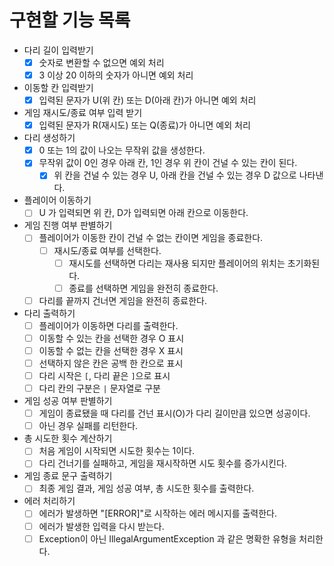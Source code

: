 # 구현할 기능 목록

- 다리 길이 입력받기
    - [x] 숫자로 변환할 수 없으면 예외 처리
    - [x] 3 이상 20 이하의 숫자가 아니면 예외 처리
- 이동할 칸 입력받기
    - [x] 입력된 문자가 U(위 칸) 또는 D(아래 칸)가 아니면 예외 처리
- 게임 재시도/종료 여부 입력 받기
    - [x] 입력된 문자가 R(재시도) 또는 Q(종료)가 아니면 예외 처리
- 다리 생성하기
    - [x] 0 또는 1의 값이 나오는 무작위 값을 생성한다.
    - [x] 무작위 값이 0인 경우 아래 칸, 1인 경우 위 칸이 건널 수 있는 칸이 된다.
        - [x] 위 칸을 건널 수 있는 경우 U, 아래 칸을 건널 수 있는 경우 D 값으로 나타낸다.
- 플레이어 이동하기
    - [ ] U 가 입력되면 위 칸, D가 입력되면 아래 칸으로 이동한다.
- 게임 진행 여부 판별하기
    - [ ] 플레이어가 이동한 칸이 건널 수 없는 칸이면 게임을 종료한다.
        - [ ] 재시도/종료 여부를 선택한다.
            - [ ] 재시도를 선택하면 다리는 재사용 되지만 플레이어의 위치는 초기화된다.
            - [ ] 종료를 선택하면 게임을 완전히 종료한다.
    - [ ] 다리를 끝까지 건너면 게임을 완전히 종료한다.
- 다리 출력하기
    - [ ] 플레이어가 이동하면 다리를 출력한다.
    - [ ] 이동할 수 있는 칸을 선택한 경우 O 표시
    - [ ] 이동할 수 없는 칸을 선택한 경우 X 표시
    - [ ] 선택하지 않은 칸은 공백 한 칸으로 표시
    - [ ] 다리 시작은 `[`, 다리 끝은 `]`으로 표시
    - [ ] 다리 칸의 구분은 ` | ` 문자열로 구분
- 게임 성공 여부 판별하기
    - [ ] 게임이 종료됐을 때 다리를 건넌 표시(O)가 다리 길이만큼 있으면 성공이다.
    - [ ] 아닌 경우 실패를 리턴한다.
- 총 시도한 횟수 계산하기
    - [ ] 처음 게임이 시작되면 시도한 횟수는 1이다.
    - [ ] 다리 건너기를 실패하고, 게임을 재시작하면 시도 횟수를 증가시킨다.
- 게임 종료 문구 출력하기
    - [ ] 최종 게임 결과, 게임 성공 여부, 총 시도한 횟수를 출력한다.
- 에러 처리하기
    - [ ] 에러가 발생하면 "[ERROR]"로 시작하는 에러 메시지를 출력한다.
    - [ ] 에러가 발생한 입력을 다시 받는다.
    - [ ] Exception이 아닌 IllegalArgumentException 과 같은 명확한 유형을 처리한다.
